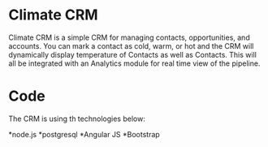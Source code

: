 Climate CRM
=======

Climate CRM is a simple CRM for managing contacts, opportunities, and accounts. You can mark a contact as cold, warm, or hot and the CRM will dynamically display temperature of Contacts as well as Contacts. This will all be integrated with an Analytics module for real time view of the pipeline. 



Code
=========

The CRM is using th technologies below:

*node.js
*postgresql
*Angular JS
*Bootstrap


